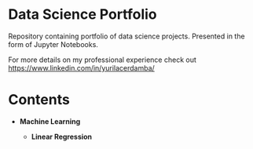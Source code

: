 # Data Science Portfolio

Repository containing portfolio of data science projects. Presented in the form of Jupyter Notebooks.

For more details on my professional experience check out https://www.linkedin.com/in/yurilacerdamba/

# Contents

* **Machine Learning**

  * **Linear Regression**
   
  
   
